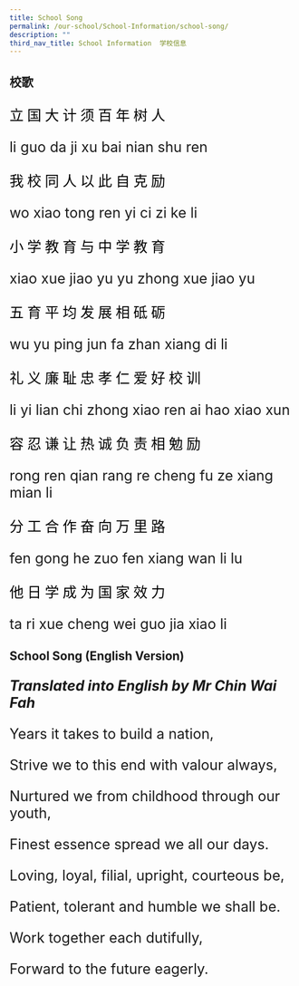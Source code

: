 ```yaml
---
title: School Song
permalink: /our-school/School-Information/school-song/
description: ""
third_nav_title: School Information  学校信息
---
```

校歌
--
<style xmlns="http://www.w3.org/1999/xhtml">

p { font-size: 25px }

.kt:lang(zh-CN) { font-family: "kaiti" ; color: black }

</style>
<p xmlns="http://www.w3.org/1999/xhtml">
   <span class="kt" lang="zh-CN">立 国 大 计 须 百 年 树 人</span>
</p>

li guo da ji xu bai nian shu ren

<p xmlns="http://www.w3.org/1999/xhtml">
   <span class="kt" lang="zh-CN">我 校 同 人 以 此 自 克 励</span>
</p>


wo xiao tong ren yi ci zi ke li

<p xmlns="http://www.w3.org/1999/xhtml">
   <span class="kt" lang="zh-CN">小 学 教 育 与 中 学 教 育</span>
</p>


xiao xue jiao yu yu zhong xue jiao yu

<p xmlns="http://www.w3.org/1999/xhtml">
   <span class="kt" lang="zh-CN">五 育 平 均 发 展 相 砥 砺</span>
</p>


wu yu ping jun fa zhan xiang di li

<p xmlns="http://www.w3.org/1999/xhtml">
   <span class="kt" lang="zh-CN">礼 义 廉 耻 忠 孝 仁 爱 好 校 训</span>
</p>


li yi lian chi zhong xiao ren ai hao xiao xun
<p xmlns="http://www.w3.org/1999/xhtml">
   <span class="kt" lang="zh-CN">容 忍 谦 让 热 诚 负 责 相 勉 励</span>
</p>


rong ren qian rang re cheng fu ze xiang mian li
<p xmlns="http://www.w3.org/1999/xhtml">
   <span class="kt" lang="zh-CN">分 工 合 作 奋 向 万 里 路</span>
</p>


fen gong he zuo fen xiang wan li lu
<p xmlns="http://www.w3.org/1999/xhtml">
   <span class="kt" lang="zh-CN">他 日 学 成 为 国 家 效 力</span>
</p>


ta ri xue cheng wei guo jia xiao li

School Song (English Version)
-----------------------------

_**Translated into English by Mr Chin Wai Fah**_

Years it takes to build a nation,

Strive we to this end with valour always,

Nurtured we from childhood through our youth,

Finest essence spread we all our days.

Loving, loyal, filial, upright, courteous be,

Patient, tolerant and humble we shall be.

Work together each dutifully,

Forward to the future eagerly.